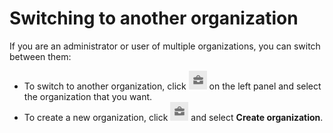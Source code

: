# Switching to another organization

If you are an administrator or user of multiple organizations, you can switch between them:

* To switch to another organization, click ![icon-org-switch](../_assets/organization/icon-org-switch.png) on the left panel and select the organization that you want.
* To create a new organization, click ![icon-org-switch](../_assets/organization/icon-org-switch.png) and select **Create organization**.


